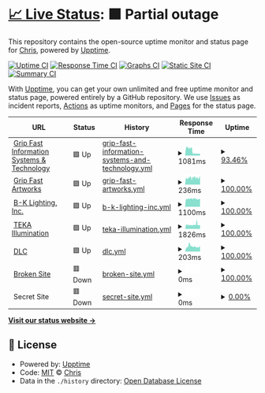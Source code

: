 # [📈 Live Status](https://gripfastistech.github.io/status): <!--live status--> **🟧 Partial outage**

This repository contains the open-source uptime monitor and status page for [Chris](gripfastistech.com), powered by [Upptime](https://github.com/upptime/upptime).

[![Uptime CI](https://github.com/koj-co/upptime/workflows/Uptime%20CI/badge.svg)](https://github.com/koj-co/upptime/actions?query=workflow%3A%22Uptime+CI%22)
[![Response Time CI](https://github.com/koj-co/upptime/workflows/Response%20Time%20CI/badge.svg)](https://github.com/koj-co/upptime/actions?query=workflow%3A%22Response+Time+CI%22)
[![Graphs CI](https://github.com/koj-co/upptime/workflows/Graphs%20CI/badge.svg)](https://github.com/koj-co/upptime/actions?query=workflow%3A%22Graphs+CI%22)
[![Static Site CI](https://github.com/koj-co/upptime/workflows/Static%20Site%20CI/badge.svg)](https://github.com/koj-co/upptime/actions?query=workflow%3A%22Static+Site+CI%22)
[![Summary CI](https://github.com/koj-co/upptime/workflows/Summary%20CI/badge.svg)](https://github.com/koj-co/upptime/actions?query=workflow%3A%22Summary+CI%22)

With [Upptime](https://upptime.js.org), you can get your own unlimited and free uptime monitor and status page, powered entirely by a GitHub repository. We use [Issues](https://github.com/gripfastistech/status/issues) as incident reports, [Actions](https://github.com/gripfastistech/status/actions) as uptime monitors, and [Pages](https://gripfastistech.github.io/status) for the status page.

<!--start: status pages-->
<!-- This summary is generated by Upptime (https://github.com/upptime/upptime) -->
<!-- Do not edit this manually, your changes will be overwritten -->
<!-- prettier-ignore -->
| URL | Status | History | Response Time | Uptime |
| --- | ------ | ------- | ------------- | ------ |
| <img alt="" src="https://gripfastistech.com/templates/purity_iii/favicon.ico" height="13"> [Grip Fast Information Systems & Technology](https://gripfastistech.com) | 🟩 Up | [grip-fast-information-systems-and-technology.yml](https://github.com/gripfastistech/status/commits/master/history/grip-fast-information-systems-and-technology.yml) | <details><summary><img alt="Response time graph" src="./graphs/grip-fast-information-systems-and-technology/response-time-week.png" height="20"> 1081ms</summary><br><a href="https://gripfastistech.github.io/status/history/grip-fast-information-systems-and-technology"><img alt="Response time 1106" src="https://img.shields.io/endpoint?url=https%3A%2F%2Fraw.githubusercontent.com%2Fgripfastistech%2Fstatus%2Fmaster%2Fapi%2Fgrip-fast-information-systems-and-technology%2Fresponse-time.json"></a><br><a href="https://gripfastistech.github.io/status/history/grip-fast-information-systems-and-technology"><img alt="24-hour response time 445" src="https://img.shields.io/endpoint?url=https%3A%2F%2Fraw.githubusercontent.com%2Fgripfastistech%2Fstatus%2Fmaster%2Fapi%2Fgrip-fast-information-systems-and-technology%2Fresponse-time-day.json"></a><br><a href="https://gripfastistech.github.io/status/history/grip-fast-information-systems-and-technology"><img alt="7-day response time 1081" src="https://img.shields.io/endpoint?url=https%3A%2F%2Fraw.githubusercontent.com%2Fgripfastistech%2Fstatus%2Fmaster%2Fapi%2Fgrip-fast-information-systems-and-technology%2Fresponse-time-week.json"></a><br><a href="https://gripfastistech.github.io/status/history/grip-fast-information-systems-and-technology"><img alt="30-day response time 1106" src="https://img.shields.io/endpoint?url=https%3A%2F%2Fraw.githubusercontent.com%2Fgripfastistech%2Fstatus%2Fmaster%2Fapi%2Fgrip-fast-information-systems-and-technology%2Fresponse-time-month.json"></a><br><a href="https://gripfastistech.github.io/status/history/grip-fast-information-systems-and-technology"><img alt="1-year response time 1106" src="https://img.shields.io/endpoint?url=https%3A%2F%2Fraw.githubusercontent.com%2Fgripfastistech%2Fstatus%2Fmaster%2Fapi%2Fgrip-fast-information-systems-and-technology%2Fresponse-time-year.json"></a></details> | <details><summary><a href="https://gripfastistech.github.io/status/history/grip-fast-information-systems-and-technology">93.46%</a></summary><a href="https://gripfastistech.github.io/status/history/grip-fast-information-systems-and-technology"><img alt="All-time uptime 93.47%" src="https://img.shields.io/endpoint?url=https%3A%2F%2Fraw.githubusercontent.com%2Fgripfastistech%2Fstatus%2Fmaster%2Fapi%2Fgrip-fast-information-systems-and-technology%2Fuptime.json"></a><br><a href="https://gripfastistech.github.io/status/history/grip-fast-information-systems-and-technology"><img alt="24-hour uptime 100.00%" src="https://img.shields.io/endpoint?url=https%3A%2F%2Fraw.githubusercontent.com%2Fgripfastistech%2Fstatus%2Fmaster%2Fapi%2Fgrip-fast-information-systems-and-technology%2Fuptime-day.json"></a><br><a href="https://gripfastistech.github.io/status/history/grip-fast-information-systems-and-technology"><img alt="7-day uptime 93.46%" src="https://img.shields.io/endpoint?url=https%3A%2F%2Fraw.githubusercontent.com%2Fgripfastistech%2Fstatus%2Fmaster%2Fapi%2Fgrip-fast-information-systems-and-technology%2Fuptime-week.json"></a><br><a href="https://gripfastistech.github.io/status/history/grip-fast-information-systems-and-technology"><img alt="30-day uptime 93.47%" src="https://img.shields.io/endpoint?url=https%3A%2F%2Fraw.githubusercontent.com%2Fgripfastistech%2Fstatus%2Fmaster%2Fapi%2Fgrip-fast-information-systems-and-technology%2Fuptime-month.json"></a><br><a href="https://gripfastistech.github.io/status/history/grip-fast-information-systems-and-technology"><img alt="1-year uptime 93.47%" src="https://img.shields.io/endpoint?url=https%3A%2F%2Fraw.githubusercontent.com%2Fgripfastistech%2Fstatus%2Fmaster%2Fapi%2Fgrip-fast-information-systems-and-technology%2Fuptime-year.json"></a></details>
| <img alt="" src="https://gripfastart.works/images/icon.ico" height="13"> [Grip Fast Artworks](https://gripfastart.works) | 🟩 Up | [grip-fast-artworks.yml](https://github.com/gripfastistech/status/commits/master/history/grip-fast-artworks.yml) | <details><summary><img alt="Response time graph" src="./graphs/grip-fast-artworks/response-time-week.png" height="20"> 236ms</summary><br><a href="https://gripfastistech.github.io/status/history/grip-fast-artworks"><img alt="Response time 235" src="https://img.shields.io/endpoint?url=https%3A%2F%2Fraw.githubusercontent.com%2Fgripfastistech%2Fstatus%2Fmaster%2Fapi%2Fgrip-fast-artworks%2Fresponse-time.json"></a><br><a href="https://gripfastistech.github.io/status/history/grip-fast-artworks"><img alt="24-hour response time 241" src="https://img.shields.io/endpoint?url=https%3A%2F%2Fraw.githubusercontent.com%2Fgripfastistech%2Fstatus%2Fmaster%2Fapi%2Fgrip-fast-artworks%2Fresponse-time-day.json"></a><br><a href="https://gripfastistech.github.io/status/history/grip-fast-artworks"><img alt="7-day response time 236" src="https://img.shields.io/endpoint?url=https%3A%2F%2Fraw.githubusercontent.com%2Fgripfastistech%2Fstatus%2Fmaster%2Fapi%2Fgrip-fast-artworks%2Fresponse-time-week.json"></a><br><a href="https://gripfastistech.github.io/status/history/grip-fast-artworks"><img alt="30-day response time 235" src="https://img.shields.io/endpoint?url=https%3A%2F%2Fraw.githubusercontent.com%2Fgripfastistech%2Fstatus%2Fmaster%2Fapi%2Fgrip-fast-artworks%2Fresponse-time-month.json"></a><br><a href="https://gripfastistech.github.io/status/history/grip-fast-artworks"><img alt="1-year response time 235" src="https://img.shields.io/endpoint?url=https%3A%2F%2Fraw.githubusercontent.com%2Fgripfastistech%2Fstatus%2Fmaster%2Fapi%2Fgrip-fast-artworks%2Fresponse-time-year.json"></a></details> | <details><summary><a href="https://gripfastistech.github.io/status/history/grip-fast-artworks">100.00%</a></summary><a href="https://gripfastistech.github.io/status/history/grip-fast-artworks"><img alt="All-time uptime 100.00%" src="https://img.shields.io/endpoint?url=https%3A%2F%2Fraw.githubusercontent.com%2Fgripfastistech%2Fstatus%2Fmaster%2Fapi%2Fgrip-fast-artworks%2Fuptime.json"></a><br><a href="https://gripfastistech.github.io/status/history/grip-fast-artworks"><img alt="24-hour uptime 100.00%" src="https://img.shields.io/endpoint?url=https%3A%2F%2Fraw.githubusercontent.com%2Fgripfastistech%2Fstatus%2Fmaster%2Fapi%2Fgrip-fast-artworks%2Fuptime-day.json"></a><br><a href="https://gripfastistech.github.io/status/history/grip-fast-artworks"><img alt="7-day uptime 100.00%" src="https://img.shields.io/endpoint?url=https%3A%2F%2Fraw.githubusercontent.com%2Fgripfastistech%2Fstatus%2Fmaster%2Fapi%2Fgrip-fast-artworks%2Fuptime-week.json"></a><br><a href="https://gripfastistech.github.io/status/history/grip-fast-artworks"><img alt="30-day uptime 100.00%" src="https://img.shields.io/endpoint?url=https%3A%2F%2Fraw.githubusercontent.com%2Fgripfastistech%2Fstatus%2Fmaster%2Fapi%2Fgrip-fast-artworks%2Fuptime-month.json"></a><br><a href="https://gripfastistech.github.io/status/history/grip-fast-artworks"><img alt="1-year uptime 100.00%" src="https://img.shields.io/endpoint?url=https%3A%2F%2Fraw.githubusercontent.com%2Fgripfastistech%2Fstatus%2Fmaster%2Fapi%2Fgrip-fast-artworks%2Fuptime-year.json"></a></details>
| <img alt="" src="https://bklighting.com/templates/bklighting/favicon.ico" height="13"> [B-K Lighting, Inc.](https://bklighting.com) | 🟩 Up | [b-k-lighting-inc.yml](https://github.com/gripfastistech/status/commits/master/history/b-k-lighting-inc.yml) | <details><summary><img alt="Response time graph" src="./graphs/b-k-lighting-inc/response-time-week.png" height="20"> 1100ms</summary><br><a href="https://gripfastistech.github.io/status/history/b-k-lighting-inc"><img alt="Response time 1101" src="https://img.shields.io/endpoint?url=https%3A%2F%2Fraw.githubusercontent.com%2Fgripfastistech%2Fstatus%2Fmaster%2Fapi%2Fb-k-lighting-inc%2Fresponse-time.json"></a><br><a href="https://gripfastistech.github.io/status/history/b-k-lighting-inc"><img alt="24-hour response time 1053" src="https://img.shields.io/endpoint?url=https%3A%2F%2Fraw.githubusercontent.com%2Fgripfastistech%2Fstatus%2Fmaster%2Fapi%2Fb-k-lighting-inc%2Fresponse-time-day.json"></a><br><a href="https://gripfastistech.github.io/status/history/b-k-lighting-inc"><img alt="7-day response time 1100" src="https://img.shields.io/endpoint?url=https%3A%2F%2Fraw.githubusercontent.com%2Fgripfastistech%2Fstatus%2Fmaster%2Fapi%2Fb-k-lighting-inc%2Fresponse-time-week.json"></a><br><a href="https://gripfastistech.github.io/status/history/b-k-lighting-inc"><img alt="30-day response time 1101" src="https://img.shields.io/endpoint?url=https%3A%2F%2Fraw.githubusercontent.com%2Fgripfastistech%2Fstatus%2Fmaster%2Fapi%2Fb-k-lighting-inc%2Fresponse-time-month.json"></a><br><a href="https://gripfastistech.github.io/status/history/b-k-lighting-inc"><img alt="1-year response time 1101" src="https://img.shields.io/endpoint?url=https%3A%2F%2Fraw.githubusercontent.com%2Fgripfastistech%2Fstatus%2Fmaster%2Fapi%2Fb-k-lighting-inc%2Fresponse-time-year.json"></a></details> | <details><summary><a href="https://gripfastistech.github.io/status/history/b-k-lighting-inc">100.00%</a></summary><a href="https://gripfastistech.github.io/status/history/b-k-lighting-inc"><img alt="All-time uptime 100.00%" src="https://img.shields.io/endpoint?url=https%3A%2F%2Fraw.githubusercontent.com%2Fgripfastistech%2Fstatus%2Fmaster%2Fapi%2Fb-k-lighting-inc%2Fuptime.json"></a><br><a href="https://gripfastistech.github.io/status/history/b-k-lighting-inc"><img alt="24-hour uptime 100.00%" src="https://img.shields.io/endpoint?url=https%3A%2F%2Fraw.githubusercontent.com%2Fgripfastistech%2Fstatus%2Fmaster%2Fapi%2Fb-k-lighting-inc%2Fuptime-day.json"></a><br><a href="https://gripfastistech.github.io/status/history/b-k-lighting-inc"><img alt="7-day uptime 100.00%" src="https://img.shields.io/endpoint?url=https%3A%2F%2Fraw.githubusercontent.com%2Fgripfastistech%2Fstatus%2Fmaster%2Fapi%2Fb-k-lighting-inc%2Fuptime-week.json"></a><br><a href="https://gripfastistech.github.io/status/history/b-k-lighting-inc"><img alt="30-day uptime 100.00%" src="https://img.shields.io/endpoint?url=https%3A%2F%2Fraw.githubusercontent.com%2Fgripfastistech%2Fstatus%2Fmaster%2Fapi%2Fb-k-lighting-inc%2Fuptime-month.json"></a><br><a href="https://gripfastistech.github.io/status/history/b-k-lighting-inc"><img alt="1-year uptime 100.00%" src="https://img.shields.io/endpoint?url=https%3A%2F%2Fraw.githubusercontent.com%2Fgripfastistech%2Fstatus%2Fmaster%2Fapi%2Fb-k-lighting-inc%2Fuptime-year.json"></a></details>
| <img alt="" src="https://tekaillumination.com/templates/tekaillumination/favicon.ico" height="13"> [TEKA Illumination](https://tekaillumination.com) | 🟩 Up | [teka-illumination.yml](https://github.com/gripfastistech/status/commits/master/history/teka-illumination.yml) | <details><summary><img alt="Response time graph" src="./graphs/teka-illumination/response-time-week.png" height="20"> 1826ms</summary><br><a href="https://gripfastistech.github.io/status/history/teka-illumination"><img alt="Response time 1815" src="https://img.shields.io/endpoint?url=https%3A%2F%2Fraw.githubusercontent.com%2Fgripfastistech%2Fstatus%2Fmaster%2Fapi%2Fteka-illumination%2Fresponse-time.json"></a><br><a href="https://gripfastistech.github.io/status/history/teka-illumination"><img alt="24-hour response time 1669" src="https://img.shields.io/endpoint?url=https%3A%2F%2Fraw.githubusercontent.com%2Fgripfastistech%2Fstatus%2Fmaster%2Fapi%2Fteka-illumination%2Fresponse-time-day.json"></a><br><a href="https://gripfastistech.github.io/status/history/teka-illumination"><img alt="7-day response time 1826" src="https://img.shields.io/endpoint?url=https%3A%2F%2Fraw.githubusercontent.com%2Fgripfastistech%2Fstatus%2Fmaster%2Fapi%2Fteka-illumination%2Fresponse-time-week.json"></a><br><a href="https://gripfastistech.github.io/status/history/teka-illumination"><img alt="30-day response time 1815" src="https://img.shields.io/endpoint?url=https%3A%2F%2Fraw.githubusercontent.com%2Fgripfastistech%2Fstatus%2Fmaster%2Fapi%2Fteka-illumination%2Fresponse-time-month.json"></a><br><a href="https://gripfastistech.github.io/status/history/teka-illumination"><img alt="1-year response time 1815" src="https://img.shields.io/endpoint?url=https%3A%2F%2Fraw.githubusercontent.com%2Fgripfastistech%2Fstatus%2Fmaster%2Fapi%2Fteka-illumination%2Fresponse-time-year.json"></a></details> | <details><summary><a href="https://gripfastistech.github.io/status/history/teka-illumination">100.00%</a></summary><a href="https://gripfastistech.github.io/status/history/teka-illumination"><img alt="All-time uptime 100.00%" src="https://img.shields.io/endpoint?url=https%3A%2F%2Fraw.githubusercontent.com%2Fgripfastistech%2Fstatus%2Fmaster%2Fapi%2Fteka-illumination%2Fuptime.json"></a><br><a href="https://gripfastistech.github.io/status/history/teka-illumination"><img alt="24-hour uptime 100.00%" src="https://img.shields.io/endpoint?url=https%3A%2F%2Fraw.githubusercontent.com%2Fgripfastistech%2Fstatus%2Fmaster%2Fapi%2Fteka-illumination%2Fuptime-day.json"></a><br><a href="https://gripfastistech.github.io/status/history/teka-illumination"><img alt="7-day uptime 100.00%" src="https://img.shields.io/endpoint?url=https%3A%2F%2Fraw.githubusercontent.com%2Fgripfastistech%2Fstatus%2Fmaster%2Fapi%2Fteka-illumination%2Fuptime-week.json"></a><br><a href="https://gripfastistech.github.io/status/history/teka-illumination"><img alt="30-day uptime 100.00%" src="https://img.shields.io/endpoint?url=https%3A%2F%2Fraw.githubusercontent.com%2Fgripfastistech%2Fstatus%2Fmaster%2Fapi%2Fteka-illumination%2Fuptime-month.json"></a><br><a href="https://gripfastistech.github.io/status/history/teka-illumination"><img alt="1-year uptime 100.00%" src="https://img.shields.io/endpoint?url=https%3A%2F%2Fraw.githubusercontent.com%2Fgripfastistech%2Fstatus%2Fmaster%2Fapi%2Fteka-illumination%2Fuptime-year.json"></a></details>
| <img alt="" src="https://favicons.githubusercontent.com/64.166.54.199" height="13"> [DLC](http://64.166.54.199:6201/) | 🟩 Up | [dlc.yml](https://github.com/gripfastistech/status/commits/master/history/dlc.yml) | <details><summary><img alt="Response time graph" src="./graphs/dlc/response-time-week.png" height="20"> 203ms</summary><br><a href="https://gripfastistech.github.io/status/history/dlc"><img alt="Response time 203" src="https://img.shields.io/endpoint?url=https%3A%2F%2Fraw.githubusercontent.com%2Fgripfastistech%2Fstatus%2Fmaster%2Fapi%2Fdlc%2Fresponse-time.json"></a><br><a href="https://gripfastistech.github.io/status/history/dlc"><img alt="24-hour response time 185" src="https://img.shields.io/endpoint?url=https%3A%2F%2Fraw.githubusercontent.com%2Fgripfastistech%2Fstatus%2Fmaster%2Fapi%2Fdlc%2Fresponse-time-day.json"></a><br><a href="https://gripfastistech.github.io/status/history/dlc"><img alt="7-day response time 203" src="https://img.shields.io/endpoint?url=https%3A%2F%2Fraw.githubusercontent.com%2Fgripfastistech%2Fstatus%2Fmaster%2Fapi%2Fdlc%2Fresponse-time-week.json"></a><br><a href="https://gripfastistech.github.io/status/history/dlc"><img alt="30-day response time 203" src="https://img.shields.io/endpoint?url=https%3A%2F%2Fraw.githubusercontent.com%2Fgripfastistech%2Fstatus%2Fmaster%2Fapi%2Fdlc%2Fresponse-time-month.json"></a><br><a href="https://gripfastistech.github.io/status/history/dlc"><img alt="1-year response time 203" src="https://img.shields.io/endpoint?url=https%3A%2F%2Fraw.githubusercontent.com%2Fgripfastistech%2Fstatus%2Fmaster%2Fapi%2Fdlc%2Fresponse-time-year.json"></a></details> | <details><summary><a href="https://gripfastistech.github.io/status/history/dlc">100.00%</a></summary><a href="https://gripfastistech.github.io/status/history/dlc"><img alt="All-time uptime 100.00%" src="https://img.shields.io/endpoint?url=https%3A%2F%2Fraw.githubusercontent.com%2Fgripfastistech%2Fstatus%2Fmaster%2Fapi%2Fdlc%2Fuptime.json"></a><br><a href="https://gripfastistech.github.io/status/history/dlc"><img alt="24-hour uptime 100.00%" src="https://img.shields.io/endpoint?url=https%3A%2F%2Fraw.githubusercontent.com%2Fgripfastistech%2Fstatus%2Fmaster%2Fapi%2Fdlc%2Fuptime-day.json"></a><br><a href="https://gripfastistech.github.io/status/history/dlc"><img alt="7-day uptime 100.00%" src="https://img.shields.io/endpoint?url=https%3A%2F%2Fraw.githubusercontent.com%2Fgripfastistech%2Fstatus%2Fmaster%2Fapi%2Fdlc%2Fuptime-week.json"></a><br><a href="https://gripfastistech.github.io/status/history/dlc"><img alt="30-day uptime 100.00%" src="https://img.shields.io/endpoint?url=https%3A%2F%2Fraw.githubusercontent.com%2Fgripfastistech%2Fstatus%2Fmaster%2Fapi%2Fdlc%2Fuptime-month.json"></a><br><a href="https://gripfastistech.github.io/status/history/dlc"><img alt="1-year uptime 100.00%" src="https://img.shields.io/endpoint?url=https%3A%2F%2Fraw.githubusercontent.com%2Fgripfastistech%2Fstatus%2Fmaster%2Fapi%2Fdlc%2Fuptime-year.json"></a></details>
| <img alt="" src="https://favicons.githubusercontent.com/thissitedoesnotexist.com" height="13"> [Broken Site](https://thissitedoesnotexist.com) | 🟥 Down | [broken-site.yml](https://github.com/gripfastistech/status/commits/master/history/broken-site.yml) | <details><summary><img alt="Response time graph" src="./graphs/broken-site/response-time-week.png" height="20"> 0ms</summary><br><a href="https://gripfastistech.github.io/status/history/broken-site"><img alt="Response time 0" src="https://img.shields.io/endpoint?url=https%3A%2F%2Fraw.githubusercontent.com%2Fgripfastistech%2Fstatus%2Fmaster%2Fapi%2Fbroken-site%2Fresponse-time.json"></a><br><a href="https://gripfastistech.github.io/status/history/broken-site"><img alt="24-hour response time 0" src="https://img.shields.io/endpoint?url=https%3A%2F%2Fraw.githubusercontent.com%2Fgripfastistech%2Fstatus%2Fmaster%2Fapi%2Fbroken-site%2Fresponse-time-day.json"></a><br><a href="https://gripfastistech.github.io/status/history/broken-site"><img alt="7-day response time 0" src="https://img.shields.io/endpoint?url=https%3A%2F%2Fraw.githubusercontent.com%2Fgripfastistech%2Fstatus%2Fmaster%2Fapi%2Fbroken-site%2Fresponse-time-week.json"></a><br><a href="https://gripfastistech.github.io/status/history/broken-site"><img alt="30-day response time 0" src="https://img.shields.io/endpoint?url=https%3A%2F%2Fraw.githubusercontent.com%2Fgripfastistech%2Fstatus%2Fmaster%2Fapi%2Fbroken-site%2Fresponse-time-month.json"></a><br><a href="https://gripfastistech.github.io/status/history/broken-site"><img alt="1-year response time 0" src="https://img.shields.io/endpoint?url=https%3A%2F%2Fraw.githubusercontent.com%2Fgripfastistech%2Fstatus%2Fmaster%2Fapi%2Fbroken-site%2Fresponse-time-year.json"></a></details> | <details><summary><a href="https://gripfastistech.github.io/status/history/broken-site">100.00%</a></summary><a href="https://gripfastistech.github.io/status/history/broken-site"><img alt="All-time uptime 100.00%" src="https://img.shields.io/endpoint?url=https%3A%2F%2Fraw.githubusercontent.com%2Fgripfastistech%2Fstatus%2Fmaster%2Fapi%2Fbroken-site%2Fuptime.json"></a><br><a href="https://gripfastistech.github.io/status/history/broken-site"><img alt="24-hour uptime 100.00%" src="https://img.shields.io/endpoint?url=https%3A%2F%2Fraw.githubusercontent.com%2Fgripfastistech%2Fstatus%2Fmaster%2Fapi%2Fbroken-site%2Fuptime-day.json"></a><br><a href="https://gripfastistech.github.io/status/history/broken-site"><img alt="7-day uptime 100.00%" src="https://img.shields.io/endpoint?url=https%3A%2F%2Fraw.githubusercontent.com%2Fgripfastistech%2Fstatus%2Fmaster%2Fapi%2Fbroken-site%2Fuptime-week.json"></a><br><a href="https://gripfastistech.github.io/status/history/broken-site"><img alt="30-day uptime 100.00%" src="https://img.shields.io/endpoint?url=https%3A%2F%2Fraw.githubusercontent.com%2Fgripfastistech%2Fstatus%2Fmaster%2Fapi%2Fbroken-site%2Fuptime-month.json"></a><br><a href="https://gripfastistech.github.io/status/history/broken-site"><img alt="1-year uptime 100.00%" src="https://img.shields.io/endpoint?url=https%3A%2F%2Fraw.githubusercontent.com%2Fgripfastistech%2Fstatus%2Fmaster%2Fapi%2Fbroken-site%2Fuptime-year.json"></a></details>
| <img alt="" src="https://favicons.githubusercontent.com/null" height="13"> Secret Site | 🟥 Down | [secret-site.yml](https://github.com/gripfastistech/status/commits/master/history/secret-site.yml) | <details><summary><img alt="Response time graph" src="./graphs/secret-site/response-time-week.png" height="20"> 0ms</summary><br><a href="https://gripfastistech.github.io/status/history/secret-site"><img alt="Response time 0" src="https://img.shields.io/endpoint?url=https%3A%2F%2Fraw.githubusercontent.com%2Fgripfastistech%2Fstatus%2Fmaster%2Fapi%2Fsecret-site%2Fresponse-time.json"></a><br><a href="https://gripfastistech.github.io/status/history/secret-site"><img alt="24-hour response time 0" src="https://img.shields.io/endpoint?url=https%3A%2F%2Fraw.githubusercontent.com%2Fgripfastistech%2Fstatus%2Fmaster%2Fapi%2Fsecret-site%2Fresponse-time-day.json"></a><br><a href="https://gripfastistech.github.io/status/history/secret-site"><img alt="7-day response time 0" src="https://img.shields.io/endpoint?url=https%3A%2F%2Fraw.githubusercontent.com%2Fgripfastistech%2Fstatus%2Fmaster%2Fapi%2Fsecret-site%2Fresponse-time-week.json"></a><br><a href="https://gripfastistech.github.io/status/history/secret-site"><img alt="30-day response time 0" src="https://img.shields.io/endpoint?url=https%3A%2F%2Fraw.githubusercontent.com%2Fgripfastistech%2Fstatus%2Fmaster%2Fapi%2Fsecret-site%2Fresponse-time-month.json"></a><br><a href="https://gripfastistech.github.io/status/history/secret-site"><img alt="1-year response time 0" src="https://img.shields.io/endpoint?url=https%3A%2F%2Fraw.githubusercontent.com%2Fgripfastistech%2Fstatus%2Fmaster%2Fapi%2Fsecret-site%2Fresponse-time-year.json"></a></details> | <details><summary><a href="https://gripfastistech.github.io/status/history/secret-site">0.00%</a></summary><a href="https://gripfastistech.github.io/status/history/secret-site"><img alt="All-time uptime 94.22%" src="https://img.shields.io/endpoint?url=https%3A%2F%2Fraw.githubusercontent.com%2Fgripfastistech%2Fstatus%2Fmaster%2Fapi%2Fsecret-site%2Fuptime.json"></a><br><a href="https://gripfastistech.github.io/status/history/secret-site"><img alt="24-hour uptime 0.00%" src="https://img.shields.io/endpoint?url=https%3A%2F%2Fraw.githubusercontent.com%2Fgripfastistech%2Fstatus%2Fmaster%2Fapi%2Fsecret-site%2Fuptime-day.json"></a><br><a href="https://gripfastistech.github.io/status/history/secret-site"><img alt="7-day uptime 0.00%" src="https://img.shields.io/endpoint?url=https%3A%2F%2Fraw.githubusercontent.com%2Fgripfastistech%2Fstatus%2Fmaster%2Fapi%2Fsecret-site%2Fuptime-week.json"></a><br><a href="https://gripfastistech.github.io/status/history/secret-site"><img alt="30-day uptime 76.94%" src="https://img.shields.io/endpoint?url=https%3A%2F%2Fraw.githubusercontent.com%2Fgripfastistech%2Fstatus%2Fmaster%2Fapi%2Fsecret-site%2Fuptime-month.json"></a><br><a href="https://gripfastistech.github.io/status/history/secret-site"><img alt="1-year uptime 94.22%" src="https://img.shields.io/endpoint?url=https%3A%2F%2Fraw.githubusercontent.com%2Fgripfastistech%2Fstatus%2Fmaster%2Fapi%2Fsecret-site%2Fuptime-year.json"></a></details>

<!--end: status pages-->

[**Visit our status website →**](https://gripfastistech.github.io/status)

## 📄 License

- Powered by: [Upptime](https://github.com/upptime/upptime)
- Code: [MIT](./LICENSE) © [Chris](gripfastistech.com)
- Data in the `./history` directory: [Open Database License](https://opendatacommons.org/licenses/odbl/1-0/)
